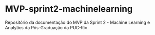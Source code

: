 # MVP-sprint2-machinelearning
Repositório da documentação do MVP da Sprint 2 - Machine Learning e Analytics da Pós-Graduação da PUC-Rio.
